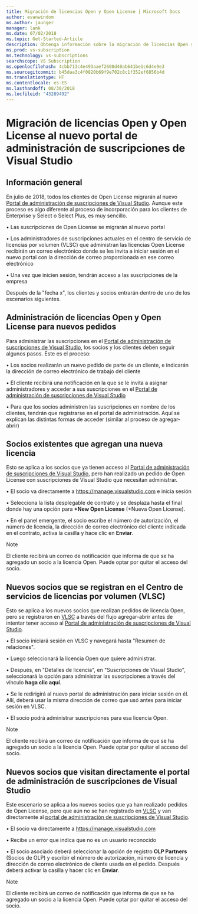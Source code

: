 ```yaml
---
title: Migración de licencias Open y Open License | Microsoft Docs
author: evanwindom
ms.author: jaunger
manager: lank
ms.date: 07/02/2018
ms.topic: Get-Started-Article
description: Obtenga información sobre la migración de licencias Open y Open License al portal de administración de suscripciones de Visual Studio.
ms.prod: vs-subscription
ms.technology: vs-subscriptions
searchscope: VS Subscription
ms.openlocfilehash: 4cbb713c4e493aaef2608d40ab641be1c6d4e9e3
ms.sourcegitcommit: b45daa3c4f0820b69f9e702c8c1f352ef6856b4d
ms.translationtype: HT
ms.contentlocale: es-ES
ms.lasthandoff: 08/30/2018
ms.locfileid: "43289492"
---
```

# <a name="open-and-open-license-migration-to-the-new-visual-studio-subscriptions-administration-portal"></a>Migración de licencias Open y Open License al nuevo portal de administración de suscripciones de Visual Studio

## <a name="overview"></a>Información general

En julio de 2018, todos los clientes de Open License migrarán al nuevo [Portal de administración de suscripciones de Visual Studio](https://manage.visualstudio.com). Aunque este proceso es algo diferente al proceso de incorporación para los clientes de Enterprise y Select o Select Plus, es muy sencillo.

•   Las suscripciones de Open License se migrarán al nuevo portal

•   Los administradores de suscripciones actuales en el centro de servicio de licencias por volumen (VLSC) que administran las licencias Open License recibirán un correo electrónico donde se les invita a iniciar sesión en el nuevo portal con la dirección de correo proporcionada en ese correo electrónico

•   Una vez que inicien sesión, tendrán acceso a las suscripciones de la empresa

Después de la "fecha x", los clientes y socios entrarán dentro de uno de los escenarios siguientes. 

## <a name="open-and-open-license-management-for-new-orders"></a>Administración de licencias Open y Open License para nuevos pedidos

Para administrar las suscripciones en el [Portal de administración de suscripciones de Visual Studio](https://manage.visualstudio.com), los socios y los clientes deben seguir algunos pasos. Este es el proceso: 

•   Los socios realizarán un nuevo pedido de parte de un cliente, e indicarán la dirección de correo electrónico de trabajo del cliente

•   El cliente recibirá una notificación en la que se le invita a asignar administradores y acceder a sus suscripciones en el [Portal de administración de suscripciones de Visual Studio](https://manage.visualstudio.com)

•   Para que los socios administren las suscripciones en nombre de los clientes, tendrán que registrarse en el portal de administración. Aquí se explican las distintas formas de acceder (similar al proceso de agregar-abrir) 


## <a name="existing-partners-adding-a-new-license"></a>Socios existentes que agregan una nueva licencia

Esto se aplica a los socios que ya tienen acceso al [Portal de administración de suscripciones de Visual Studio](https://manage.visualstudio.com), pero han realizado un pedido de Open License con suscripciones de Visual Studio que necesitan administrar. 

•   El socio va directamente a https://manage.visualstudio.com e inicia sesión

•   Selecciona la lista desplegable de contrato y se desplaza hasta el final donde hay una opción para **+New Open License** (+Nueva Open License).

• En el panel emergente, el socio escribe el número de autorización, el número de licencia, la dirección de correo electrónico del cliente indicada en el contrato, activa la casilla y hace clic en **Enviar**.


> [!NOTE]
> El cliente recibirá un correo de notificación que informa de que se ha agregado un socio a la licencia Open. Puede optar por quitar el acceso del socio.

## <a name="new-partners-who-register-on-the-volume-licensing-service-center-vlsc"></a>Nuevos socios que se registran en el Centro de servicios de licencias por volumen (VLSC)

Esto se aplica a los nuevos socios que realizan pedidos de licencia Open, pero se registraron en [VLSC](https://www.microsoft.com/Licensing/servicecenter/default.aspx) a través del flujo agregar-abrir antes de intentar tener acceso al [Portal de administración de suscripciones de Visual Studio](https://manage.visualstudio.com). 

•   El socio iniciará sesión en VLSC y navegará hasta "Resumen de relaciones". 

•   Luego seleccionará la licencia Open que quiere administrar.

•   Después, en "Detalles de licencia", en "Suscripciones de Visual Studio", seleccionará la opción para administrar las suscripciones a través del vínculo **haga clic aquí**.

•   Se le redirigirá al nuevo portal de administración para iniciar sesión en él. Allí, deberá usar la misma dirección de correo que usó antes para iniciar sesión en VLSC.

•   El socio podrá administrar suscripciones para esa licencia Open.


> [!NOTE]
> El cliente recibirá un correo de notificación que informa de que se ha agregado un socio a la licencia Open. Puede optar por quitar el acceso del socio.

## <a name="new-partners-visiting-the-visual-studio-subscriptions-administration-portal--directly"></a>Nuevos socios que visitan directamente el portal de administración de suscripciones de Visual Studio

Este escenario se aplica a los nuevos socios que ya han realizado pedidos de Open License, pero que aún no se han registrado en [VLSC](https://www.microsoft.com/Licensing/servicecenter/default.aspx) y van directamente al [portal de administración de suscripciones de Visual Studio](https://manage.visualstudio.com). 

•   El socio va directamente a https://manage.visualstudio.com 

•   Recibe un error que indica que no es un usuario reconocido

•   El socio asociado deberá seleccionar la opción de registro **OLP Partners** (Socios de OLP) y escribir el número de autorización, número de licencia y dirección de correo electrónico de cliente usada en el pedido. Después deberá activar la casilla y hacer clic en **Enviar**.


> [!NOTE]
> El cliente recibirá un correo de notificación que informa de que se ha agregado un socio a la licencia Open. Puede optar por quitar el acceso del socio.